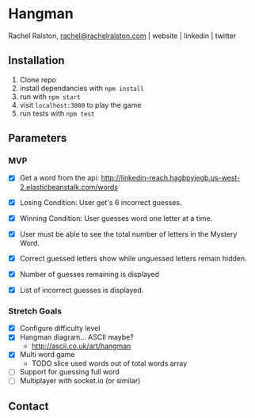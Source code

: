 # Hangman
Rachel Ralston, 
rachel@rachelralston.com  |  website  |  linkedin  |  twitter

## Installation 
1. Clone repo
2. install dependancies with `npm install`
3. run with `npm start`
4. visit `localhost:3000` to play the game
5. run tests with `npm test`

## Parameters

### MVP
- [X] Get a word from the api: http://linkedin-reach.hagbpyjegb.us-west-2.elasticbeanstalk.com/words
- [X] Losing Condition: User get's 6 incorrect guesses.
- [X] Winning Condition: User guesses word one letter at a time.

- [X] User must be able to see the total number of letters in the Mystery Word.
- [X] Correct guessed letters show while unguessed letters remain hidden.
- [X] Number of guesses remaining is displayed
- [X] List of incorrect guesses is displayed.

### Stretch Goals
- [X] Configure difficulty level
- [X] Hangman diagram... ASCII maybe? 
  + http://ascii.co.uk/art/hangman
- [X] Multi word game
  + TODO slice used words out of total words array
- [ ] Support for guessing full word
- [ ] Multiplayer with socket.io (or similar)

## Contact
